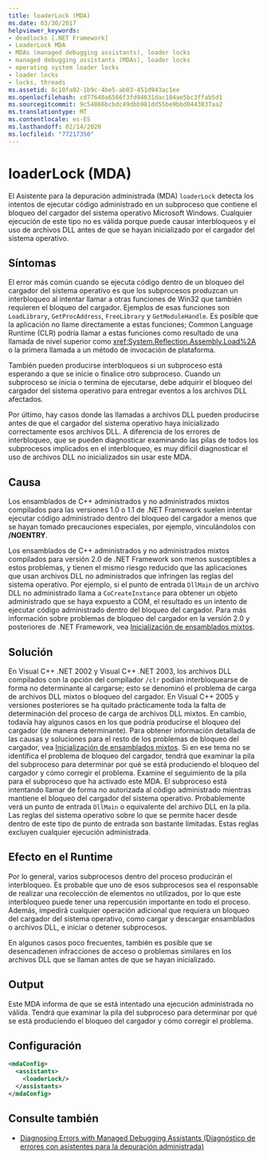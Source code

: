 ```yaml
---
title: loaderLock (MDA)
ms.date: 03/30/2017
helpviewer_keywords:
- deadlocks [.NET Framework]
- LoaderLock MDA
- MDAs (managed debugging assistants), loader locks
- managed debugging assistants (MDAs), loader locks
- operating system loader locks
- loader locks
- locks, threads
ms.assetid: 8c10fa02-1b9c-4be5-ab03-451d943ac1ee
ms.openlocfilehash: cd77640a6566f3fd94631dac184ae5bc3ffab5d1
ms.sourcegitcommit: 9c54866bcbdc49dbb981dd55be9bbd0443837aa2
ms.translationtype: MT
ms.contentlocale: es-ES
ms.lasthandoff: 02/14/2020
ms.locfileid: "77217350"
---
```

# <a name="loaderlock-mda"></a>loaderLock (MDA)
El Asistente para la depuración administrada (MDA) `loaderLock` detecta los intentos de ejecutar código administrado en un subproceso que contiene el bloqueo del cargador del sistema operativo Microsoft Windows.  Cualquier ejecución de este tipo no es válida porque puede causar interbloqueos y el uso de archivos DLL antes de que se hayan inicializado por el cargador del sistema operativo.  
  
## <a name="symptoms"></a>Síntomas  
 El error más común cuando se ejecuta código dentro de un bloqueo del cargador del sistema operativo es que los subprocesos produzcan un interbloqueo al intentar llamar a otras funciones de Win32 que también requieren el bloqueo del cargador.  Ejemplos de esas funciones son `LoadLibrary`, `GetProcAddress`, `FreeLibrary` y `GetModuleHandle`.  Es posible que la aplicación no llame directamente a estas funciones; Common Language Runtime (CLR) podría llamar a estas funciones como resultado de una llamada de nivel superior como <xref:System.Reflection.Assembly.Load%2A> o la primera llamada a un método de invocación de plataforma.  
  
 También pueden producirse interbloqueos si un subproceso está esperando a que se inicie o finalice otro subproceso.  Cuando un subproceso se inicia o termina de ejecutarse, debe adquirir el bloqueo del cargador del sistema operativo para entregar eventos a los archivos DLL afectados.  
  
 Por último, hay casos donde las llamadas a archivos DLL pueden producirse antes de que el cargador del sistema operativo haya inicializado correctamente esos archivos DLL.  A diferencia de los errores de interbloqueo, que se pueden diagnosticar examinando las pilas de todos los subprocesos implicados en el interbloqueo, es muy difícil diagnosticar el uso de archivos DLL no inicializados sin usar este MDA.  
  
## <a name="cause"></a>Causa  
 Los ensamblados de C++ administrados y no administrados mixtos compilados para las versiones 1.0 o 1.1 de .NET Framework suelen intentar ejecutar código administrado dentro del bloqueo del cargador a menos que se hayan tomado precauciones especiales, por ejemplo, vinculándolos con **/NOENTRY**.
  
 Los ensamblados de C++ administrados y no administrados mixtos compilados para versión 2.0 de .NET Framework son menos susceptibles a estos problemas, y tienen el mismo riesgo reducido que las aplicaciones que usan archivos DLL no administrados que infringen las reglas del sistema operativo.  Por ejemplo, si el punto de entrada `DllMain` de un archivo DLL no administrado llama a `CoCreateInstance` para obtener un objeto administrado que se haya expuesto a COM, el resultado es un intento de ejecutar código administrado dentro del bloqueo del cargador. Para más información sobre problemas de bloqueo del cargador en la versión 2.0 y posteriores de .NET Framework, vea [Inicialización de ensamblados mixtos](/cpp/dotnet/initialization-of-mixed-assemblies).  
  
## <a name="resolution"></a>Solución  
 En Visual C++ .NET 2002 y Visual C++ .NET 2003, los archivos DLL compilados con la opción del compilador `/clr` podían interbloquearse de forma no determinante al cargarse; esto se denominó el problema de carga de archivos DLL mixtos o bloqueo del cargador. En Visual C++ 2005 y versiones posteriores se ha quitado prácticamente toda la falta de determinación del proceso de carga de archivos DLL mixtos. En cambio, todavía hay algunos casos en los que podría producirse el bloqueo del cargador (de manera determinante). Para obtener información detallada de las causas y soluciones para el resto de los problemas de bloqueo del cargador, vea [Inicialización de ensamblados mixtos](/cpp/dotnet/initialization-of-mixed-assemblies). Si en ese tema no se identifica el problema de bloqueo del cargador, tendrá que examinar la pila del subproceso para determinar por qué se está produciendo el bloqueo del cargador y cómo corregir el problema. Examine el seguimiento de la pila para el subproceso que ha activado este MDA.  El subproceso está intentando llamar de forma no autorizada al código administrado mientras mantiene el bloqueo del cargador del sistema operativo.  Probablemente verá un punto de entrada `DllMain` o equivalente del archivo DLL en la pila.  Las reglas del sistema operativo sobre lo que se permite hacer desde dentro de este tipo de punto de entrada son bastante limitadas.  Estas reglas excluyen cualquier ejecución administrada.  
  
## <a name="effect-on-the-runtime"></a>Efecto en el Runtime  
 Por lo general, varios subprocesos dentro del proceso producirán el interbloqueo.  Es probable que uno de esos subprocesos sea el responsable de realizar una recolección de elementos no utilizados, por lo que este interbloqueo puede tener una repercusión importante en todo el proceso.  Además, impedirá cualquier operación adicional que requiera un bloqueo del cargador del sistema operativo, como cargar y descargar ensamblados o archivos DLL, e iniciar o detener subprocesos.  
  
 En algunos casos poco frecuentes, también es posible que se desencadenen infracciones de acceso o problemas similares en los archivos DLL que se llaman antes de que se hayan inicializado.  
  
## <a name="output"></a>Output  
 Este MDA informa de que se está intentado una ejecución administrada no válida.  Tendrá que examinar la pila del subproceso para determinar por qué se está produciendo el bloqueo del cargador y cómo corregir el problema.  
  
## <a name="configuration"></a>Configuración  
  
```xml  
<mdaConfig>  
  <assistants>  
    <loaderLock/>  
  </assistants>  
</mdaConfig>  
```  
  
## <a name="see-also"></a>Consulte también

- [Diagnosing Errors with Managed Debugging Assistants (Diagnóstico de errores con asistentes para la depuración administrada)](diagnosing-errors-with-managed-debugging-assistants.md)
